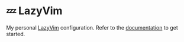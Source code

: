 # 💤 LazyVim

My personal [LazyVim](https://github.com/LazyVim/LazyVim) configuration.
Refer to the [documentation](https://lazyvim.github.io/installation) to get started.

